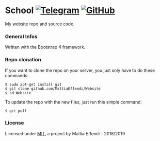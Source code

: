 # School [![Telegram](https://img.shields.io/badge/Telegram-@iDoppioclick-blue.svg?style=flat)](https://t.me/iDoppioclick) [![GitHub](https://img.shields.io/github/license/mashape/apistatus.svg)](https://github.com/MattiaEffendi/Website)

My website repo and source code.

### General Infos
Written with the Bootstrap 4 framework.

### Repo clonation
If you want to clone the repo on your server, you just only have to do these commands:

    $ sudo apt-get install git
    $ git clone github.com/MattiaEffendi/Website
    $ cd Website
    
To update the repo with the new files, just run this simple command:

    $ git pull

### License
Licensed under [MIT](https://opensource.org/licenses/MIT), a project by Mattia Effendi - 2018/2019
